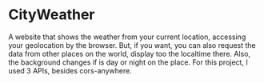 # CityWeather
A website that shows the weather from your current location, accessing your geolocation by the browser. But, if you want, you can also request the data from other places on the world, display too the localtime there. Also, the background changes if is day or night on the place. For this project, I used 3 APIs, besides cors-anywhere.
